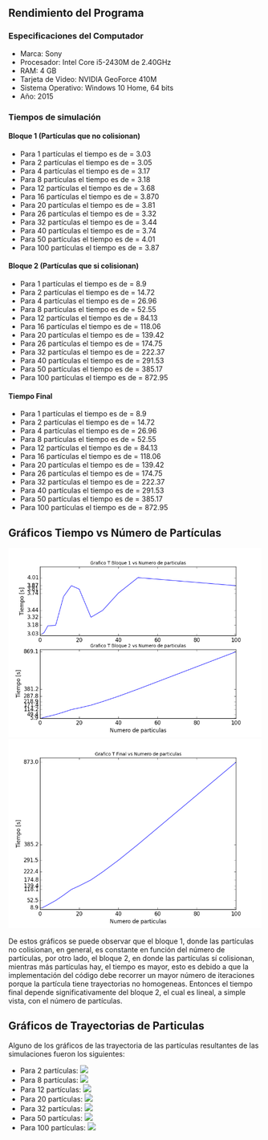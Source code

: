 ## Rendimiento del Programa 
### Especificaciones del Computador
- Marca: Sony
- Procesador: Intel Core i5-2430M de 2.40GHz
- RAM: 4 GB
- Tarjeta de Video: NVIDIA GeoForce 410M
- Sistema Operativo: Windows 10 Home, 64 bits
- Año: 2015

### Tiempos de simulación

#### Bloque 1 (Partículas que no colisionan)
- Para 1 partículas el tiempo es de = 3.03 
- Para 2 partículas el tiempo es de = 3.05 
- Para 4 partículas el tiempo es de = 3.17 
- Para 8 partículas el tiempo es de = 3.18 
- Para 12 partículas el tiempo es de = 3.68
- Para 16 partículas el tiempo es de = 3.870
- Para 20 partículas el tiempo es de = 3.81
- Para 26 partículas el tiempo es de = 3.32
- Para 32 partículas el tiempo es de = 3.44 
- Para 40 partículas el tiempo es de = 3.74 
- Para 50 partículas el tiempo es de = 4.01 
- Para 100 partículas el tiempo es de = 3.87 

#### Bloque 2 (Partículas que si colisionan)
- Para 1 partículas el tiempo es de = 8.9
- Para 2 partículas el tiempo es de = 14.72
- Para 4 partículas el tiempo es de = 26.96
- Para 8 partículas el tiempo es de = 52.55
- Para 12 partículas el tiempo es de = 84.13
- Para 16 partículas el tiempo es de = 118.06
- Para 20 partículas el tiempo es de = 139.42
- Para 26 partículas el tiempo es de = 174.75
- Para 32 partículas el tiempo es de = 222.37
- Para 40 partículas el tiempo es de = 291.53
- Para 50 partículas el tiempo es de = 385.17
- Para 100 partículas el tiempo es de = 872.95

#### Tiempo Final

- Para 1 partículas el tiempo es de = 8.9
- Para 2 partículas el tiempo es de = 14.72
- Para 4 partículas el tiempo es de = 26.96
- Para 8 partículas el tiempo es de = 52.55
- Para 12 partículas el tiempo es de = 84.13
- Para 16 partículas el tiempo es de = 118.06
- Para 20 partículas el tiempo es de = 139.42
- Para 26 partículas el tiempo es de = 174.75
- Para 32 partículas el tiempo es de = 222.37
- Para 40 partículas el tiempo es de = 291.53
- Para 50 partículas el tiempo es de = 385.17
- Para 100 partículas el tiempo es de = 872.95

## Gráficos Tiempo vs Número de Partículas

![](https://github.com/nicolasilvac/MCOC-Proyecto-2/blob/master/%5BEntrega%206%5D/%5BNicol%C3%A1s%20Silva%5D/Gr%C3%A1ficos/Grafico%20Tiempos%20Bloques.png)
![](https://github.com/nicolasilvac/MCOC-Proyecto-2/blob/master/%5BEntrega%206%5D/%5BNicol%C3%A1s%20Silva%5D/Gr%C3%A1ficos/Grafico%20Tiempo%20Final.png)

De estos gráficos se puede observar que el bloque 1, donde las partículas no colisionan, en general, es constante en función del número de partículas, por otro lado, el bloque 2, en donde las partículas sí colisionan, mientras más partículas hay, el tiempo es mayor, esto es debido a que la implementación del código debe recorrer un mayor número de iteraciones porque la partícula tiene trayectorias no homogeneas. Entonces el tiempo final depende significativamente del bloque 2, el cual es lineal, a simple vista, con el número de partículas.

## Gráficos de Trayectorias de Particulas
Alguno de los gráficos de las trayectoria de las partículas resultantes de las simulaciones fueron los siguientes:

- Para 2 partículas: 
![](https://github.com/nicolasilvac/MCOC-Proyecto-2/blob/master/%5BEntrega%206%5D/Gr%C3%A1ficos/Grafico%202%20particulas.png)
- Para 8 partículas:
![](https://github.com/nicolasilvac/MCOC-Proyecto-2/blob/master/%5BEntrega%206%5D/Gr%C3%A1ficos/Grafico%208%20particulas.png)
- Para 12 partículas: 
![](https://github.com/nicolasilvac/MCOC-Proyecto-2/blob/master/%5BEntrega%206%5D/Gr%C3%A1ficos/Grafico%2012%20particulas.png)
- Para 20 partículas:
![](https://github.com/nicolasilvac/MCOC-Proyecto-2/blob/master/%5BEntrega%206%5D/Gr%C3%A1ficos/Grafico%2020%20particulas.png)
- Para 32 partículas:
![](https://github.com/nicolasilvac/MCOC-Proyecto-2/blob/master/%5BEntrega%206%5D/Gr%C3%A1ficos/Grafico%2032%20particulas.png)
- Para 50 partículas: 
![](https://github.com/nicolasilvac/MCOC-Proyecto-2/blob/master/%5BEntrega%206%5D/Gr%C3%A1ficos/Grafico%2050%20particulas.png)
- Para 100 partículas:
![](https://github.com/nicolasilvac/MCOC-Proyecto-2/blob/master/%5BEntrega%206%5D/Gr%C3%A1ficos/Grafico%20100%20particulas.png)

